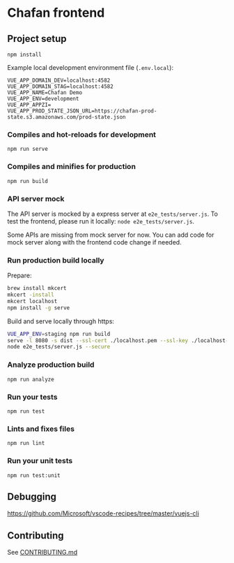 # Chafan frontend

## Project setup

```
npm install
```

Example local development environment file (`.env.local`):

```
VUE_APP_DOMAIN_DEV=localhost:4582
VUE_APP_DOMAIN_STAG=localhost:4582
VUE_APP_NAME=Chafan Demo
VUE_APP_ENV=development
VUE_APP_APPZI=
VUE_APP_PROD_STATE_JSON_URL=https://chafan-prod-state.s3.amazonaws.com/prod-state.json
```

### Compiles and hot-reloads for development
```
npm run serve
```

### Compiles and minifies for production
```
npm run build
```

### API server mock

The API server is mocked by a express server at `e2e_tests/server.js`.
To test the frontend, please run it locally: `node e2e_tests/server.js`.

Some APIs are missing from mock server for now. You can add code
for mock server along with the frontend code change if needed.

### Run production build locally

Prepare:

```bash
brew install mkcert
mkcert -install
mkcert localhost
npm install -g serve
```

Build and serve locally through https:

```bash
VUE_APP_ENV=staging npm run build
serve -l 8080 -s dist --ssl-cert ./localhost.pem --ssl-key ./localhost-key.pem
node e2e_tests/server.js --secure
```

### Analyze production build

```
npm run analyze
```

### Run your tests
```
npm run test
```

### Lints and fixes files
```
npm run lint
```

### Run your unit tests
```
npm run test:unit
```

## Debugging

https://github.com/Microsoft/vscode-recipes/tree/master/vuejs-cli

## Contributing

See [CONTRIBUTING.md](CONTRIBUTING.md)